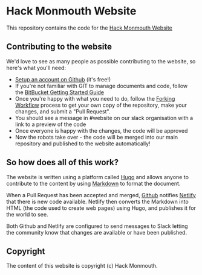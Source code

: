 # Hack Monmouth Website

This repository contains the code for the [Hack Monmouth Website](https://hack.futuremonmouth.co.uk/)

## Contributing to the website

We'd love to see as many people as possible contributing to the website, so here's what you'll need:

   * [Setup an account on Github](https://https://github.com/join) (it's free!)
   * If you're not familiar with GIT to manage documents and code, follow the [BitBucket Getting Started Guide](https://www.atlassian.com/git/tutorials/learn-git-with-bitbucket-cloud)
   * Once you're happy with what you need to do, follow the [Forking Workflow](https://www.atlassian.com/git/tutorials/comparing-workflows/forking-workflow) process to get your own copy of the repository, make your changes, and submit a "Pull Request".
   * You should see a message in #website on our slack organisation with a link to a preview of the code
   * Once everyone is happy with the changes, the code will be approved
   * Now the robots take over - the code will be merged into our main repository and published to the website automatically!

## So how does all of this work?

The website is written using a platform called [Hugo](https://gohugo.io/) and allows anyone to contribute to the content by using [Markdown](https://en.wikipedia.org/wiki/Markdown) to format the document.

When a Pull Request has been accepted and merged, [Github](https://github.com/) notifies [Netlify](https://www.netlify.com/) that there is new code available.  Netlify then converts the Markdown into HTML (the code used to create web pages) using Hugo, and publishes it for the world to see.

Both Github and Netlify are configured to send messages to Slack letting the community know that changes are available or have been published.

## Copyright

The content of this website is copyright (c) Hack Monmouth.
